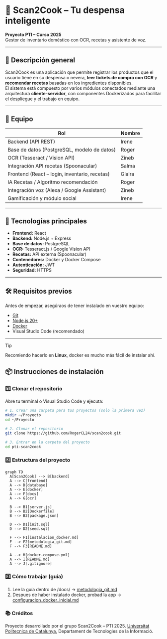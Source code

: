 # 🥫 Scan2Cook – Tu despensa inteligente

**Proyecto PTI – Curso 2025**  
Gestor de inventario doméstico con OCR, recetas y asistente de voz.

---

## 🚀 Descripción general

Scan2Cook es una aplicación que permite registrar los productos que el usuario tiene en su despensa o nevera, **leer tickets de compra con OCR** y **recomendar recetas** basadas en los ingredientes disponibles.  
El sistema está compuesto por varios módulos conectados mediante una arquitectura **cliente-servidor**, con componentes Dockerizados para facilitar el despliegue y el trabajo en equipo.

---

## 👥 Equipo

| Rol | Nombre |
|-----|--------|
| Backend (API REST) | Irene |
| Base de datos (PostgreSQL, modelo de datos) | Roger |
| OCR (Tesseract / Vision API) | Zineb |
| Integración API recetas (Spoonacular) | Salma |
| Frontend (React – login, inventario, recetas) | Glaira |
| IA Recetas / Algoritmo recomendación | Roger |
| Integración voz (Alexa / Google Assistant) | Zineb |
| Gamificación y módulo social | Irene |


---

## 🧩 Tecnologías principales

- **Frontend:** React  
- **Backend:** Node.js + Express  
- **Base de datos:** PostgreSQL  
- **OCR:** Tesseract.js / Google Vision API  
- **Recetas:** API externa (Spoonacular)  
- **Contenedores:** Docker y Docker Compose  
- **Autenticación:** JWT  
- **Seguridad:** HTTPS  

---

## 🛠️ Requisitos previos

Antes de empezar, asegúraos de tener instalado en vuestro equipo:

- [Git](https://git-scm.com/downloads)
- [Node.js 20+](https://nodejs.org/)
- [Docker](docs/instalacion_docker.md)
- Visual Studio Code (recomendado)

---

> [!TIP]
> Recomiendo hacerlo en **Linux**, docker es mucho más fácil de instalar ahí.

## 📦 Instrucciones de instalación

### 1️⃣ Clonar el repositorio
Abre tu terminal o Visual Studio Code y ejecuta:

```bash
# 1. Crear una carpeta para tus proyectos (solo la primera vez)
mkdir ~/Proyecto
cd ~/Proyecto

# 2. Clonar el repositorio
git clone https://github.com/RogerCL24/scan2cook.git

# 3. Entrar en la carpeta del proyecto
cd pti-scan2cook
```

### 2️⃣ Estructura del proyecto

```mermaid
graph TD
  A[Scan2Cook] --> B[backend]
  A --> C[frontend]
  A --> D[database]
  A --> E[docker]
  A --> F[docs]
  A --> G[ocr]
  
  B --> B1[server.js]
  B --> B2[Dockerfile]
  B --> B3[package.json]
  
  D --> D1[init.sql]
  D --> D2[seed.sql]
  
  F --> F1[instalacion_docker.md]
  F --> F2[metodologia_git.md]
  F --> F3[README.md]
  
  A --> H[docker-compose.yml]
  A --> I[README.md]
  A --> J[.gitignore]
```

### 3️⃣ Cómo trabajar (guía)
1. Lee la guía dentro de /docs/ -> [metodologia_git.md](docs/metodologia_git.md)
2. Despues de haber instalado docker, probad la app -> [configuracion_docker_inicial.md](docs/configuracion_docker_inicial.md)

### 📚 Créditos
Proyecto desarrollado por el grupo Scan2Cook – PTI 2025.
[Universitat Politecnica de Catalunya](https://github.com/UPC), Departament de Tecnologies de la Informació.